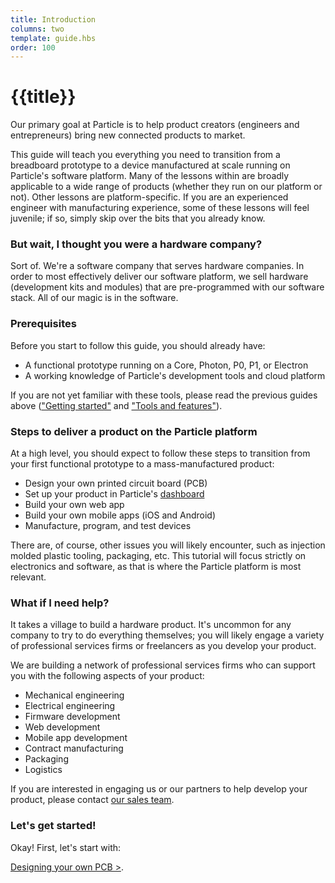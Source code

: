 ```yaml
---
title: Introduction
columns: two
template: guide.hbs
order: 100
---
```


# {{title}}

Our primary goal at Particle is to help product creators (engineers and entrepreneurs) bring new connected products to market.

This guide will teach you everything you need to transition from a breadboard prototype to a device manufactured at scale running on Particle's software platform. Many of the lessons within are broadly applicable to a wide range of products (whether they run on our platform or not). Other lessons are platform-specific. If you are an experienced engineer with manufacturing experience, some of these lessons will feel juvenile; if so, simply skip over the bits that you already know.

### But wait, I thought you were a hardware company?

Sort of. We're a software company that serves hardware companies. In order to most effectively deliver our software platform, we sell hardware (development kits and modules) that are pre-programmed with our software stack. All of our magic is in the software.

### Prerequisites

Before you start to follow this guide, you should already have:

- A functional prototype running on a Core, Photon, P0, P1, or Electron
- A working knowledge of Particle's development tools and cloud platform

If you are not yet familiar with these tools, please read the previous guides above (["Getting started"](/guide/getting-started/intro) and ["Tools and features"](/guide/tools-and-features/intro)).

### Steps to deliver a product on the Particle platform

At a high level, you should expect to follow these steps to transition from your first functional prototype to a mass-manufactured product:

- Design your own printed circuit board (PCB)
- Set up your product in Particle's [dashboard](https://dashboard.particle.io)
- Build your own web app
- Build your own mobile apps (iOS and Android)
- Manufacture, program, and test devices

There are, of course, other issues you will likely encounter, such as injection molded plastic tooling, packaging, etc. This tutorial will focus strictly on electronics and software, as that is where the Particle platform is most relevant.

### What if I need help?

It takes a village to build a hardware product. It's uncommon for any company to try to do everything themselves; you will likely engage a variety of professional services firms or freelancers as you develop your product.

We are building a network of professional services firms who can support you with the following aspects of your product:

- Mechanical engineering
- Electrical engineering
- Firmware development
- Web development
- Mobile app development
- Contract manufacturing
- Packaging
- Logistics

If you are interested in engaging us or our partners to help develop your product, please contact [our sales team](mailto:sales@particle.io).

### Let's get started!

Okay! First, let's start with:

[Designing your own PCB >](../pcb-design).
